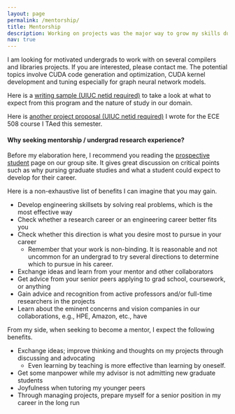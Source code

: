 ```yaml
---
layout: page
permalink: /mentorship/
title: Mentorship
description: Working on projects was the major way to grow my skills during my undergrad.
nav: true
---
```


I am looking for motivated undergrads to work with on several compilers and libraries projects. If you are interested, please contact me. The potential topics involve CUDA code generation and optimization, CUDA kernel development and tuning especially for graph neural network models.

Here is a [writing sample (UIUC netid required)](https://uillinoisedu-my.sharepoint.com/:w:/g/personal/kunwu2_illinois_edu/EfCwsEFeXLtLjRKzOWMlzFUByvszAt58zMOMZWDJx8S2aA?e=qLhGD8) to take a look at what to expect from this program and the nature of study in our domain. 

Here is [another project proposal (UIUC netid required)](https://uillinoisedu-my.sharepoint.com/:w:/g/personal/kunwu2_illinois_edu/Eea3Ku01fLBKqjJOAnJVWzIBhTk9ERtjhQmdKF7-is-zOw?e=NBD3Jc) I wrote for the ECE 508 course I TAed this semester.

#### Why seeking mentorship / undergrad research experience?
 
Before my elaboration here, I recommend you reading the  [prospective student](http://impact.crhc.illinois.edu/prospective%20student.aspx) page on our group site. It gives great discussion on critical points such as why pursing graduate studies and what a student could expect to develop for their career.

Here is a non-exhaustive list of benefits I can imagine that you may gain.

- Develop engineering skillsets by solving real problems, which is the most effective way
- Check whether a research career or an engineering career better fits you
- Check whether this direction is what you desire most to pursue in your career
    - Remember that your work is non-binding. It is reasonable and not uncommon for an undergrad to try several directions to determine which to pursue in his career. 
- Exchange ideas and learn from your mentor and other collaborators
- Get advice from your senior peers applying to grad school, coursework, or anything
- Gain advice and recognition from active professors and/or full-time researchers in the projects
- Learn about the eminent concerns and vision companies in our collaborations, e.g., HPE, Amazon, etc., have

From my side, when seeking to become a mentor, I expect the following benefits.

- Exchange ideas; improve thinking and thoughts on my projects through discussing and advocating
    - Even learning by teaching is more effective than learning by oneself.
- Get some manpower while my advisor is not admitting new graduate students
- Joyfulness when tutoring my younger peers
- Through managing projects, prepare myself for a senior position in my career in the long run

<!--For now, this page is assumed to be a static description of your courses. You can convert it to a collection similar to `_projects/` so that you can have a dedicated page for each course.

Organize your courses by years, topics, or universities, however you like! -->

